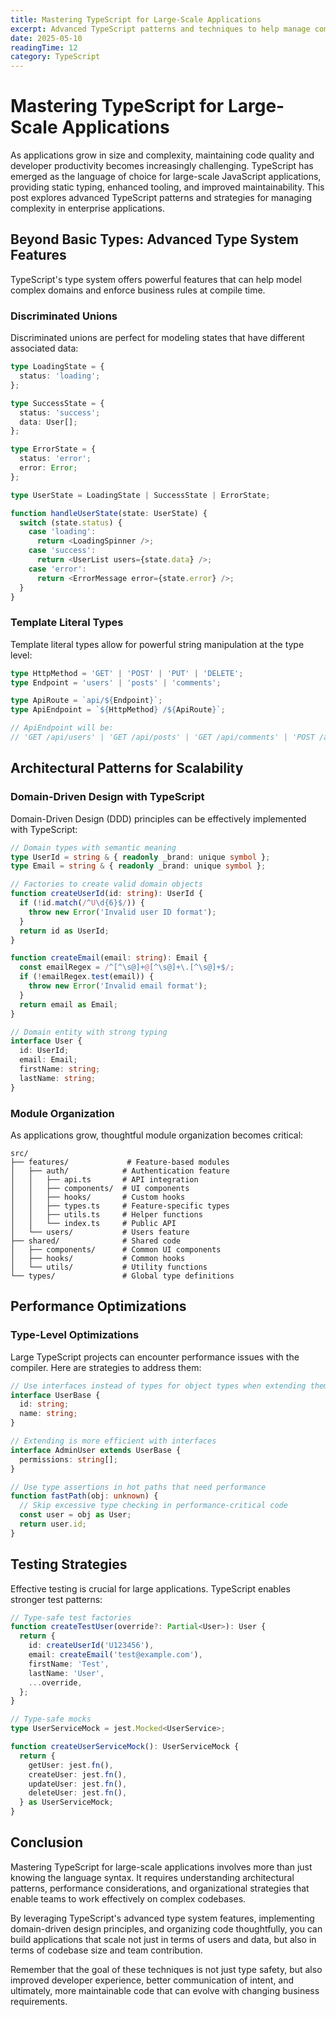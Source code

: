```yaml
---
title: Mastering TypeScript for Large-Scale Applications
excerpt: Advanced TypeScript patterns and techniques to help manage complexity in enterprise-level applications.
date: 2025-05-10
readingTime: 12
category: TypeScript
---
```


# Mastering TypeScript for Large-Scale Applications

As applications grow in size and complexity, maintaining code quality and developer productivity becomes increasingly challenging. TypeScript has emerged as the language of choice for large-scale JavaScript applications, providing static typing, enhanced tooling, and improved maintainability. This post explores advanced TypeScript patterns and strategies for managing complexity in enterprise applications.

## Beyond Basic Types: Advanced Type System Features

TypeScript's type system offers powerful features that can help model complex domains and enforce business rules at compile time.

### Discriminated Unions

Discriminated unions are perfect for modeling states that have different associated data:

```typescript
type LoadingState = {
  status: 'loading';
};

type SuccessState = {
  status: 'success';
  data: User[];
};

type ErrorState = {
  status: 'error';
  error: Error;
};

type UserState = LoadingState | SuccessState | ErrorState;

function handleUserState(state: UserState) {
  switch (state.status) {
    case 'loading':
      return <LoadingSpinner />;
    case 'success':
      return <UserList users={state.data} />;
    case 'error':
      return <ErrorMessage error={state.error} />;
  }
}
```

### Template Literal Types

Template literal types allow for powerful string manipulation at the type level:

```typescript
type HttpMethod = 'GET' | 'POST' | 'PUT' | 'DELETE';
type Endpoint = 'users' | 'posts' | 'comments';

type ApiRoute = `api/${Endpoint}`;
type ApiEndpoint = `${HttpMethod} /${ApiRoute}`;

// ApiEndpoint will be:
// 'GET /api/users' | 'GET /api/posts' | 'GET /api/comments' | 'POST /api/users' | etc.
```

## Architectural Patterns for Scalability

### Domain-Driven Design with TypeScript

Domain-Driven Design (DDD) principles can be effectively implemented with TypeScript:

```typescript
// Domain types with semantic meaning
type UserId = string & { readonly _brand: unique symbol };
type Email = string & { readonly _brand: unique symbol };

// Factories to create valid domain objects
function createUserId(id: string): UserId {
  if (!id.match(/^U\d{6}$/)) {
    throw new Error('Invalid user ID format');
  }
  return id as UserId;
}

function createEmail(email: string): Email {
  const emailRegex = /^[^\s@]+@[^\s@]+\.[^\s@]+$/;
  if (!emailRegex.test(email)) {
    throw new Error('Invalid email format');
  }
  return email as Email;
}

// Domain entity with strong typing
interface User {
  id: UserId;
  email: Email;
  firstName: string;
  lastName: string;
}
```

### Module Organization

As applications grow, thoughtful module organization becomes critical:

```
src/
├── features/             # Feature-based modules
│   ├── auth/            # Authentication feature
│   │   ├── api.ts       # API integration
│   │   ├── components/  # UI components
│   │   ├── hooks/       # Custom hooks
│   │   ├── types.ts     # Feature-specific types
│   │   ├── utils.ts     # Helper functions
│   │   └── index.ts     # Public API
│   └── users/           # Users feature
├── shared/              # Shared code
│   ├── components/      # Common UI components
│   ├── hooks/           # Common hooks
│   └── utils/           # Utility functions
└── types/               # Global type definitions
```

## Performance Optimizations

### Type-Level Optimizations

Large TypeScript projects can encounter performance issues with the compiler. Here are strategies to address them:

```typescript
// Use interfaces instead of types for object types when extending them
interface UserBase {
  id: string;
  name: string;
}

// Extending is more efficient with interfaces
interface AdminUser extends UserBase {
  permissions: string[];
}

// Use type assertions in hot paths that need performance
function fastPath(obj: unknown) {
  // Skip excessive type checking in performance-critical code
  const user = obj as User;
  return user.id;
}
```

## Testing Strategies

Effective testing is crucial for large applications. TypeScript enables stronger test patterns:

```typescript
// Type-safe test factories
function createTestUser(override?: Partial<User>): User {
  return {
    id: createUserId('U123456'),
    email: createEmail('test@example.com'),
    firstName: 'Test',
    lastName: 'User',
    ...override,
  };
}

// Type-safe mocks
type UserServiceMock = jest.Mocked<UserService>;

function createUserServiceMock(): UserServiceMock {
  return {
    getUser: jest.fn(),
    createUser: jest.fn(),
    updateUser: jest.fn(),
    deleteUser: jest.fn(),
  } as UserServiceMock;
}
```

## Conclusion

Mastering TypeScript for large-scale applications involves more than just knowing the language syntax. It requires understanding architectural patterns, performance considerations, and organizational strategies that enable teams to work effectively on complex codebases.

By leveraging TypeScript's advanced type system features, implementing domain-driven design principles, and organizing code thoughtfully, you can build applications that scale not just in terms of users and data, but also in terms of codebase size and team contribution.

Remember that the goal of these techniques is not just type safety, but also improved developer experience, better communication of intent, and ultimately, more maintainable code that can evolve with changing business requirements.